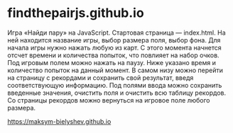 # findthepairjs.github.io
Игра «Найди пару» на JavaScript.
Стартовая страница — index.html. На ней находится название игры, выбор размера поля, выбор фона. Для начала игры нужно нажать любую из карт. С этого момента начнется отсчет времени и количества попыток, что повлияет на набор очков. Под игровым полем можно нажать на паузу. Ниже указано время и количество попыток на данный момент. В самом низу можно перейти на страницу с рекордами и сохранить свой результат, введя соответствующую информацию. Под полями ввода можно сохранить введенные значения, очистить поля и очистить всю таблицу рекордов. Со страницы рекордов можно вернуться на игровое поле любого размера.

https://maksym-bielyshev.github.io
